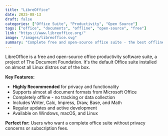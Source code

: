 ```yaml
---
title: "LibreOffice"
date: 2025-08-13
draft: false
categories: ["Office Suite", "Productivity", "Open Source"]
tags: ["office", "documents", "offline", "open-source", "free"]
link: "https://www.libreoffice.org/"
image: "/images/libreoffice.svg"
summary: "Complete free and open-source office suite - the best offline alternative to Microsoft Office."
---
```


LibreOffice is a free and open-source office productivity software suite, a project of The Document Foundation. It's the default Office suite installed on almost all Linux distros out of the box.

**Key Features:**
- **Highly Recommended** for privacy and functionality
- Supports almost all document formats from Microsoft Office
- Completely offline - no tracking or data collection
- Includes Writer, Calc, Impress, Draw, Base, and Math
- Regular updates and active development
- Available on Windows, macOS, and Linux

**Perfect for:** Users who want a complete office suite without privacy concerns or subscription fees.